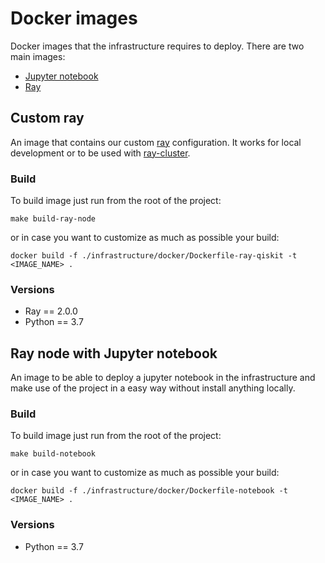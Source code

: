 # Docker images

Docker images that the infrastructure requires to deploy. There are two main images:
- [Jupyter notebook](#ray-node-with-jupyter-notebook)
- [Ray](#custom-ray)


## Custom ray

An image that contains our custom [ray](https://github.com/ray-project/ray) configuration.
It works for local development or to be used with [ray-cluster](https://docs.ray.io/en/latest/cluster/getting-started.html).



### Build
To build image just run from the root of the project:

```shell
make build-ray-node
```

or in case you want to customize as much as possible your build:

```shell
docker build -f ./infrastructure/docker/Dockerfile-ray-qiskit -t <IMAGE_NAME> .
```

### Versions
- Ray == 2.0.0
- Python == 3.7


## Ray node with Jupyter notebook

An image to be able to deploy a jupyter notebook in the infrastructure and make use of the project in a easy way without install anything locally.

### Build
To build image just run from the root of the project:

```shell
make build-notebook
```

or in case you want to customize as much as possible your build:

```shell
docker build -f ./infrastructure/docker/Dockerfile-notebook -t <IMAGE_NAME> .
```

### Versions
- Python == 3.7
